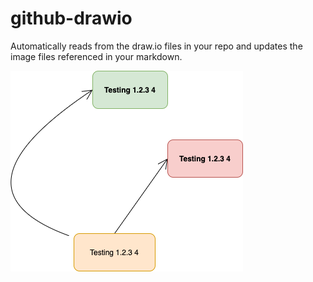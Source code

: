 # github-drawio
Automatically reads from the draw.io files in your repo and updates the image files referenced in your markdown.

<a href="https://app.diagrams.net/#Hphilip-gai%2Fgithub-drawio%2Fdevelop%2FTest%20Embedding.drawio.png?">
  <img src="Test%20Embedding.drawio.png?">
</a>

